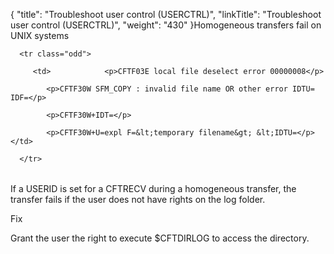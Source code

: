{
    "title": "Troubleshoot user control (USERCTRL)",
    "linkTitle": "Troubleshoot user control (USERCTRL)",
    "weight": "430"
}Homogeneous transfers fail on UNIX systems

<table data-cellspacing="0">
   <tbody>
      <tr class="odd">
         <td>            <p>CFTF03E local file deselect error 00000008</p>
            <p>CFTF30W SFM_COPY : invalid file name OR other error IDTU= IDF=</p>
            <p>CFTF30W+IDT=</p>
            <p>CFTF30W+U=expl F=&lt;temporary filename&gt; &lt;IDTU=</p>         </td>
      </tr>
   </tbody>
</table>

If a USERID is set for a CFTRECV during a homogeneous transfer, the transfer fails if the user does not have rights on the log folder.

Fix

Grant the user the right to execute $CFTDIRLOG to access the directory.
